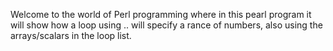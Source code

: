 Welcome to the world of Perl programming where in this pearl program it will show how a loop using .. will specify a rance of numbers, also using the arrays/scalars in the loop list.
